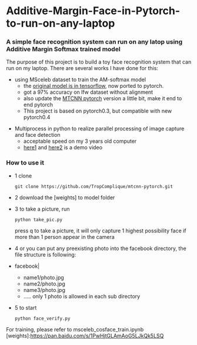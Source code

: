 # Additive-Margin-Face-in-Pytorch-to-run-on-any-laptop
### A simple face recognition system can run on any latop using Additive Margin Softmax trained model

The purpose of this project is to build a toy face recognition system that can run on my laptop.
There are several works I have done for this:
* using MSceleb dataset to train the AM-softmax model
    * the [original model is in tensorflow], now ported to pytorch.
    * got a 97% accuracy on lfw dataset without alignment
    * also update the [MTCNN pytorch] version a little bit, make it end to end pytorch
    * This project is based on pytorch0.3, but compatible with new pytorch0.4    


- Multiprocess in python to realize parallel processing of image capture and face detection
    - acceptable speed on my 3 years old computer
    - [here1] and [here2] is a demo video
    
[original model is in tensorflow]:https://github.com/Joker316701882/Additive-Margin-Softmax.git 
[MTCNN pytorch]:https://github.com/TropComplique/mtcnn-pytorch.git
[here1]:https://www.youtube.com/watch?v=JugNgxOXTXM&feature=youtu.be
[here2]:http://v.youku.com/v_show/id_XMzU2NzE3MDc3Ng==.html?spm=a2hzp.8244740.0.0

### How to use it

* 1 clone
    ```
    git clone https://github.com/TropComplique/mtcnn-pytorch.git
    ```

* 2 download the [weights] to model folder

* 3 to take a picture, run
    ```
    python take_pic.py
    ```
    press q to take a picture, it will only capture 1 highest possibility face if more than 1 person appear in the camera

* 4 or you can put any preexisting photo into the facebook directory, the file structure is following:
    
- facebook|
    - name1/photo.jpg
    - name2/photo.jpg
    - name3/photo.jpg
    - .....
    only 1 photo is allowed in each sub directory

- 5 to start
    ```
    python face_verify.py 
    ```

For training, please refer to msceleb_cosface_train.ipynb
[weights]:https://pan.baidu.com/s/1PwHjtGLAmAoG5LJkQk5LSQ
